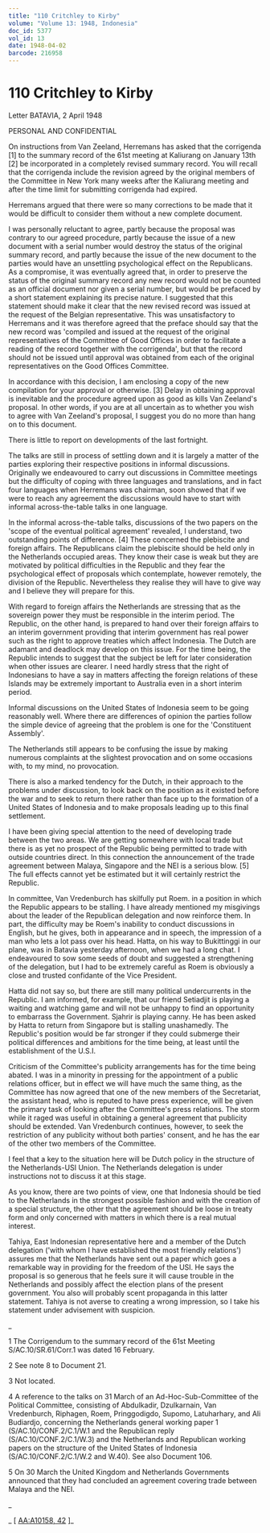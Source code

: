 ```yaml
---
title: "110 Critchley to Kirby"
volume: "Volume 13: 1948, Indonesia"
doc_id: 5377
vol_id: 13
date: 1948-04-02
barcode: 216958
---
```


# 110 Critchley to Kirby

Letter BATAVIA, 2 April 1948

PERSONAL AND CONFIDENTIAL

On instructions from Van Zeeland, Herremans has asked that the corrigenda [1] to the summary record of the 61st meeting at Kaliurang on January 13th [2] be incorporated in a completely revised summary record. You will recall that the corrigenda include the revision agreed by the original members of the Committee in New York many weeks after the Kaliurang meeting and after the time limit for submitting corrigenda had expired.

Herremans argued that there were so many corrections to be made that it would be difficult to consider them without a new complete document.

I was personally reluctant to agree, partly because the proposal was contrary to our agreed procedure, partly because the issue of a new document with a serial number would destroy the status of the original summary record, and partly because the issue of the new document to the parties would have an unsettling psychological effect on the Republicans. As a compromise, it was eventually agreed that, in order to preserve the status of the original summary record any new record would not be counted as an official document nor given a serial number, but would be prefaced by a short statement explaining its precise nature. I suggested that this statement should make it clear that the new revised record was issued at the request of the Belgian representative. This was unsatisfactory to Herremans and it was therefore agreed that the preface should say that the new record was 'compiled and issued at the request of the original representatives of the Committee of Good Offices in order to facilitate a reading of the record together with the corrigenda', but that the record should not be issued until approval was obtained from each of the original representatives on the Good Offices Committee.

In accordance with this decision, I am enclosing a copy of the new compilation for your approval or otherwise. [3] Delay in obtaining approval is inevitable and the procedure agreed upon as good as kills Van Zeeland's proposal. In other words, if you are at all uncertain as to whether you wish to agree with Van Zeeland's proposal, I suggest you do no more than hang on to this document.

There is little to report on developments of the last fortnight.

The talks are still in process of settling down and it is largely a matter of the parties exploring their respective positions in informal discussions. Originally we endeavoured to carry out discussions in Committee meetings but the difficulty of coping with three languages and translations, and in fact four languages when Herremans was chairman, soon showed that if we were to reach any agreement the discussions would have to start with informal across-the-table talks in one language.

In the informal across-the-table talks, discussions of the two papers on the 'scope of the eventual political agreement' revealed, I understand, two outstanding points of difference. [4] These concerned the plebiscite and foreign affairs. The Republicans claim the plebiscite should be held only in the Netherlands occupied areas. They know their case is weak but they are motivated by political difficulties in the Republic and they fear the psychological effect of proposals which contemplate, however remotely, the division of the Republic. Nevertheless they realise they will have to give way and I believe they will prepare for this.

With regard to foreign affairs the Netherlands are stressing that as the sovereign power they must be responsible in the interim period. The Republic, on the other hand, is prepared to hand over their foreign affairs to an interim government providing that interim government has real power such as the right to approve treaties which affect Indonesia. The Dutch are adamant and deadlock may develop on this issue. For the time being, the Republic intends to suggest that the subject be left for later consideration when other issues are clearer. I need hardly stress that the right of Indonesians to have a say in matters affecting the foreign relations of these Islands may be extremely important to Australia even in a short interim period.

Informal discussions on the United States of Indonesia seem to be going reasonably well. Where there are differences of opinion the parties follow the simple device of agreeing that the problem is one for the 'Constituent Assembly'.

The Netherlands still appears to be confusing the issue by making numerous complaints at the slightest provocation and on some occasions with, to my mind, no provocation.

There is also a marked tendency for the Dutch, in their approach to the problems under discussion, to look back on the position as it existed before the war and to seek to return there rather than face up to the formation of a United States of Indonesia and to make proposals leading up to this final settlement.

I have been giving special attention to the need of developing trade between the two areas. We are getting somewhere with local trade but there is as yet no prospect of the Republic being permitted to trade with outside countries direct. In this connection the announcement of the trade agreement between Malaya, Singapore and the NEI is a serious blow. [5] The full effects cannot yet be estimated but it will certainly restrict the Republic.

In committee, Van Vredenburch has skilfully put Roem. in a position in which the Republic appears to be stalling. I have already mentioned my misgivings about the leader of the Republican delegation and now reinforce them. In part, the difficulty may be Roem's inability to conduct discussions in English, but he gives, both in appearance and in speech, the impression of a man who lets a lot pass over his head. Hatta, on his way to Bukittinggi in our plane, was in Batavia yesterday afternoon, when we had a long chat. I endeavoured to sow some seeds of doubt and suggested a strengthening of the delegation, but I had to be extremely careful as Roem is obviously a close and trusted confidante of the Vice President.

Hatta did not say so, but there are still many political undercurrents in the Republic. I am informed, for example, that our friend Setiadjit is playing a waiting and watching game and will not be unhappy to find an opportunity to embarrass the Government. Sjahrir is playing canny. He has been asked by Hatta to return from Singapore but is stalling unashamedly. The Republic's position would be far stronger if they could submerge their political differences and ambitions for the time being, at least until the establishment of the U.S.I.

Criticism of the Committee's publicity arrangements has for the time being abated. I was in a minority in pressing for the appointment of a public relations officer, but in effect we will have much the same thing, as the Committee has now agreed that one of the new members of the Secretariat, the assistant head, who is reputed to have press experience, will be given the primary task of looking after the Committee's press relations. The storm while it raged was useful in obtaining a general agreement that publicity should be extended. Van Vredenburch continues, however, to seek the restriction of any publicity without both parties' consent, and he has the ear of the other two members of the Committee.

I feel that a key to the situation here will be Dutch policy in the structure of the Netherlands-USI Union. The Netherlands delegation is under instructions not to discuss it at this stage.

As you know, there are two points of view, one that Indonesia should be tied to the Netherlands in the strongest possible fashion and with the creation of a special structure, the other that the agreement should be loose in treaty form and only concerned with matters in which there is a real mutual interest.

Tahiya, East Indonesian representative here and a member of the Dutch delegation ('with whom I have established the most friendly relations') assures me that the Netherlands have sent out a paper which goes a remarkable way in providing for the freedom of the USI. He says the proposal is so generous that he feels sure it will cause trouble in the Netherlands and possibly affect the election plans of the present government. You also will probably scent propaganda in this latter statement. Tahiya is not averse to creating a wrong impression, so I take his statement under advisement with suspicion.

_

1 The Corrigendum to the summary record of the 61st Meeting S/AC.10/SR.61/Corr.1 was dated 16 February.

2 See note 8 to Document 21.

3 Not located.

4 A reference to the talks on 31 March of an Ad-Hoc-Sub-Committee of the Political Committee, consisting of Abdulkadir, Dzulkarnain, Van Vredenburch, Riphagen, Roem, Pringgodigdo, Supomo, Latuharhary, and Ali Budiardjo, concerning the Netherlands general working paper 1 (S/AC.10/CONF.2/C.1/W.1 and the Republican reply (S/AC.10/CONF.2/C.1/W.3) and the Netherlands and Republican working papers on the structure of the United States of Indonesia (S/AC.10/CONF.2/C.1/W.2 and W.40). See also Document 106.

5 On 30 March the United Kingdom and Netherlands Governments announced that they had concluded an agreement covering trade between Malaya and the NEI.

_

_ [ [AA:A10158, 42](http://www.naa.gov.au/cgi-bin/Search?O=I&Number=216958) ]_
